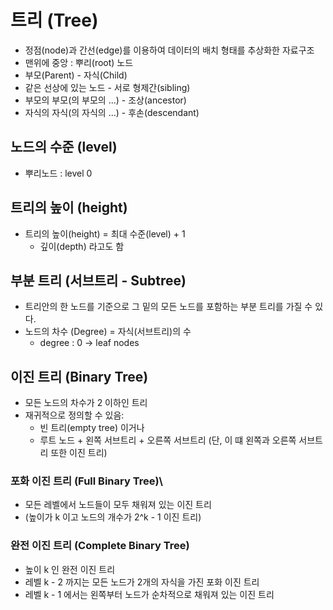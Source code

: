 # 트리 (Tree)
- 정점(node)과 간선(edge)를 이용하여 데이터의 배치 형태를 추상화한 자료구조
- 맨위에 중앙 : 뿌리(root) 노드
- 부모(Parent) - 자식(Child)
- 같은 선상에 있는 노드 - 서로 형제간(sibling)
- 부모의 부모(의 부모의 ...) - 조상(ancestor)
- 자식의 자식(의 자식의 ...) - 후손(descendant)


## 노드의 수준 (level)
- 뿌리노드 : level 0 

## 트리의 높이 (height)
- 트리의 높이(height) = 최대 수준(level) + 1
    - 깊이(depth) 라고도 함

## 부분 트리 (서브트리 - Subtree)
- 트리안의 한 노드를 기준으로 그 밑의 모든 노드를 포함하는 부분 트리를 가질 수 있다.
- 노드의 차수 (Degree) = 자식(서브트리)의 수
    - degree : 0 -> leaf nodes
    

## 이진 트리 (Binary Tree)
- 모든 노드의 차수가 2 이하인 트리
- 재귀적으로 정의할 수 있음:
    - 빈 트리(empty tree) 이거나
    - 루트 노드 + 왼쪽 서브트리 + 오른쪽 서브트리
    (단, 이 떄 왼쪽과 오른쪽 서브트리 또한 이진 트리)
    
### 포화 이진 트리 (Full Binary Tree)\
- 모든 레벨에서 노드들이 모두 채워져 있는 이진 트리
- (높이가 k 이고 노드의 개수가 2^k - 1 이진 트리)

### 완전 이진 트리 (Complete Binary Tree)
- 높이 k 인 완전 이진 트리
- 레벨 k - 2 까지는 모든 노드가 2개의 자식을 가진 포화 이진 트리 
- 레벨 k - 1 에서는 왼쪽부터 노드가 순차적으로 채워져 있는 이진 트리